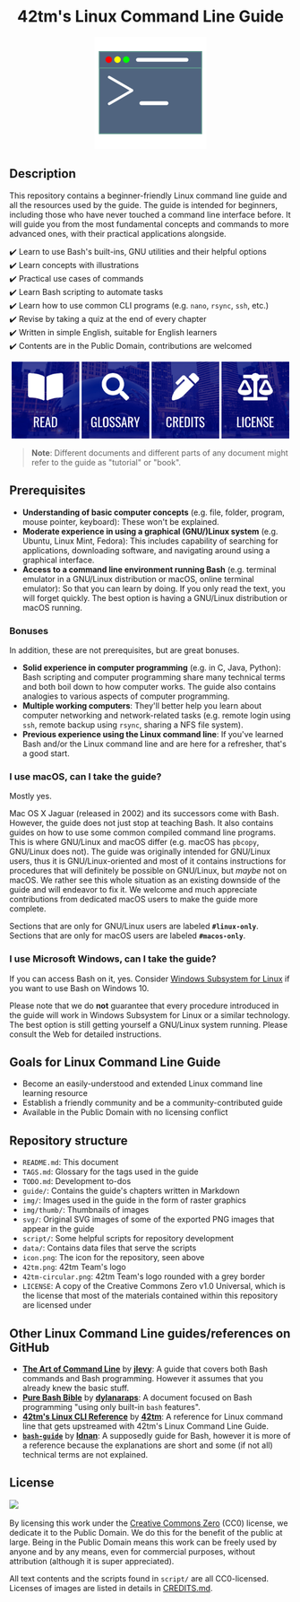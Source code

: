<h1 align="center">42tm's Linux Command Line Guide</h1>

<p align="center">
    <img src="icon.png" width="200" height="200">
</p>

Description
-----------

This repository contains a beginner-friendly Linux command line guide and all
the resources used by the guide. The guide is intended for beginners, including
those who have never touched a command line interface before. It will guide you
from the most fundamental concepts and commands to more advanced ones, with
their practical applications alongside.

:heavy_check_mark: Learn to use Bash's built-ins, GNU utilities and their
helpful options  
:heavy_check_mark: Learn concepts with illustrations  
:heavy_check_mark: Practical use cases of commands  
:heavy_check_mark: Learn Bash scripting to automate tasks  
:heavy_check_mark: Learn how to use common CLI programs (e.g. `nano`, `rsync`, `ssh`, etc.)  
:heavy_check_mark: Revise by taking a quiz at the end of every chapter  
:heavy_check_mark: Written in simple English, suitable for English learners  
:heavy_check_mark: Contents are in the Public Domain, contributions are welcomed

<p align="center">
    <a href="guide/\_preamble.md"><img src="img/readme/read-btn.png" width="24%" /></a>
    <a href="guide/GLOSSARY.md"><img src="img/readme/glossary-btn.png" width="24%" /></a>
    <a href="CREDITS.md"><img src="img/readme/credits-btn.png" width="24%" /></a>
    <a href="LICENSE"><img src="img/readme/license-btn.png" width="24%" /></a>
</p>

> **Note**: Different documents and different parts of any document might refer
to the guide as "tutorial" or "book".

Prerequisites
-------------

- **Understanding of basic computer concepts** (e.g. file, folder, program,
mouse pointer, keyboard): These won't be explained.
- **Moderate experience in using a graphical (GNU/)Linux system** (e.g. Ubuntu,
Linux Mint, Fedora): This includes capability of searching for applications,
downloading software, and navigating around using a graphical interface.
- **Access to a command line environment running Bash** (e.g. terminal emulator
in a GNU/Linux distribution or macOS, online terminal emulator): So that you can
learn by doing. If you only read the text, you will forget quickly. The best
option is having a GNU/Linux distribution or macOS running.

### Bonuses

In addition, these are not prerequisites, but are great bonuses.

- **Solid experience in computer programming** (e.g. in C, Java, Python): Bash
scripting and computer programming share many technical terms and both boil down
to how computer works. The guide also contains analogies to various aspects of
computer programming.
- **Multiple working computers**: They'll better help you learn about computer
networking and network-related tasks (e.g. remote login using `ssh`, remote
backup using `rsync`, sharing a NFS file system).
- **Previous experience using the Linux command line**: If you've learned Bash
and/or the Linux command line and are here for a refresher, that's a good start.

### I use macOS, can I take the guide?

Mostly yes.

Mac OS X Jaguar (released in 2002) and its successors come with Bash. However,
the guide does not just stop at teaching Bash. It also contains guides on how to
use some common compiled command line programs. This is where GNU/Linux and
macOS differ (e.g. macOS has `pbcopy`, GNU/Linux does not). The guide was
originally intended for GNU/Linux users, thus it is GNU/Linux-oriented and most
of it contains instructions for procedures that will definitely be possible on
GNU/Linux, but _maybe_ not on macOS. We rather see this whole situation as an
existing downside of the guide and will endeavor to fix it. We welcome and much
appreciate contributions from dedicated macOS users to make the guide more
complete.

Sections that are only for GNU/Linux users are labeled **`#linux-only`**.
Sections that are only for macOS users are labeled **`#macos-only`**.

### I use Microsoft Windows, can I take the guide?

If you can access Bash on it, yes. Consider [Windows Subsystem for
Linux](https://en.wikipedia.org/wiki/Windows_Subsystem_for_Linux) if you want to
use Bash on Windows 10.

Please note that we do **not** guarantee that every procedure introduced in the
guide will work in Windows Subsystem for Linux or a similar technology. The best
option is still getting yourself a GNU/Linux system running. Please consult the
Web for detailed instructions.

Goals for Linux Command Line Guide
----------------------------------

- Become an easily-understood and extended Linux command line learning resource
- Establish a friendly community and be a community-contributed guide
- Available in the Public Domain with no licensing conflict

Repository structure
--------------------

- `README.md`: This document
- `TAGS.md`: Glossary for the tags used in the guide
- `TODO.md`: Development to-dos
- `guide/`: Contains the guide's chapters written in Markdown
- `img/`: Images used in the guide in the form of raster graphics
- `img/thumb/`: Thumbnails of images
- `svg/`: Original SVG images of some of the exported PNG images that appear in
the guide
- `script/`: Some helpful scripts for repository development
- `data/`: Contains data files that serve the scripts
- `icon.png`: The icon for the repository, seen above
- `42tm.png`: 42tm Team's logo
- `42tm-circular.png`: 42tm Team's logo rounded with a grey border
- `LICENSE`: A copy of the Creative Commons Zero v1.0 Universal, which is the
license that most of the materials contained within this repository are licensed
under

Other Linux Command Line guides/references on GitHub
----------------------------------------------------

- [**The Art of Command Line**][rr1] by [**jlevy**][rra1]: A guide that covers
both Bash commands and Bash programming. However it assumes that you already
knew the basic stuff.
- [**Pure Bash Bible**][rr2] by [**dylanaraps**][rra2]: A document focused on
Bash programming "using only built-in `bash` features".
- [**42tm's Linux CLI Reference**][rr3] by [**42tm**][rra3]: A reference for
Linux command line that gets upstreamed with 42tm's Linux Command Line Guide.
- [**`bash-guide`**][rr4] by [**Idnan**][rra4]: A supposedly guide for Bash,
however it is more of a reference because the explanations are short and some
(if not all) technical terms are not explained.

[rr1]: https://github.com/jlevy/the-art-of-command-line
[rra1]: https://github.com/jlevy
[rr2]: https://github.com/dylanaraps/pure-bash-bible
[rra2]: https://github.com/dylanaraps
[rr3]: https://github.com/42tm/linux-cli-ref
[rra3]: https://github.com/42tm
[rr4]: https://github.com/Idnan/bash-guide
[rra4]: https://github.com/Idnan

License
-------

![](https://mirrors.creativecommons.org/presskit/buttons/88x31/svg/cc-zero.svg)

By licensing this work under the [Creative Commons Zero](LICENSE) (CC0) license,
we dedicate it to the Public Domain. We do this for the benefit of the public at
large. Being in the Public Domain means this work can be freely used by anyone
and by any means, even for commercial purposes, without attribution (although it
is super appreciated).

All text contents and the scripts found in `script/` are all CC0-licensed.
Licenses of images are listed in details in [CREDITS.md](CREDITS.md).
